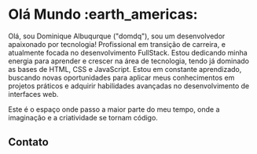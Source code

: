 <h1> Olá Mundo :earth_americas: </h1>

<p> Olá, sou Dominique Albuqurque ("domdq"), sou um desenvolvedor apaixonado por tecnologia!
Profissional em transição de carreira, e atualmente focada no desenvolvimento FullStack.
Estou dedicando minha energia para aprender e crescer na área de tecnologia, tendo já dominado as bases de HTML, CSS e JavaScript.
Estou em constante aprendizado, buscando novas oportunidades para aplicar meus conhecimentos em projetos práticos e adquirir habilidades avançadas no desenvolvimento de interfaces web.

Este é o espaço onde passo a maior parte do meu tempo, onde a imaginação e a criatividade se tornam código. </p>

<h2> Contato </h2>

<a href="https://www.linkedin.com/in/dominique-albuquerque-98823b228/">
  <img src="https://img.shields.io/badge/linkedin-%230077B5.svg?style=for-the-badge&logo=linkedin&logoColor=white" alt="" style="margin-top:8px;">
</a>

<br>

<a href="https://www.instagram.com/domdq_dev/">
  <img src="https://img.shields.io/badge/Instagram-%23E4405F.svg?style=for-the-badge&logo=Instagram&logoColor=white" alt="">
</a>

<br>

<a href="https://wa.me/qr/2DI6W4VJLBZTD1">
  <img src="https://img.shields.io/badge/WhatsApp-25D366?style=for-the-badge&logo=whatsapp&logoColor=white" alt="">
</a>

<br>

<a href="domborgesbr2468@gmail.com">
  <img src="https://img.shields.io/badge/Gmail-EA4335.svg?style=for-the-badge&logo=Gmail&logoColor=white" alt="">
</a>


